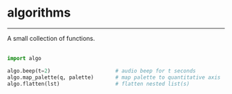 # algorithms
<hr>
A small collection of functions.
<br><br>





```python
import algo

algo.beep(t=2)                     # audio beep for t seconds
algo.map_palette(q, palette)       # map palette to quantitative axis
algo.flatten(lst)                  # flatten nested list(s)
```

